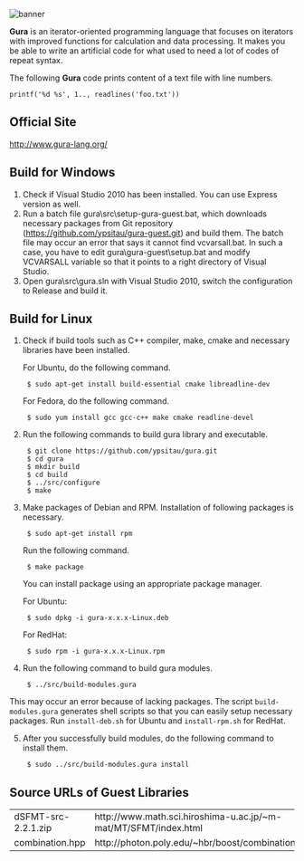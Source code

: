 ![banner](http://www.gura-lang.org/images/banner.png)

**Gura** is an iterator-oriented programming language that focuses on iterators
with improved functions for calculation and data processing.
It makes you be able to write an artificial code
for what used to need a lot of codes of repeat syntax.

The following **Gura** code prints content of a text file with line numbers.

    printf('%d %s', 1.., readlines('foo.txt'))

Official Site
-------------
http://www.gura-lang.org/

Build for Windows
-----------------
1. Check if Visual Studio 2010 has been installed. You can use Express version as well.
2. Run a batch file gura\src\setup-gura-guest.bat, which downloads necessary packages
   from Git repository (https://github.com/ypsitau/gura-guest.git) and build them.
   The batch file may occur an error that says it cannot find vcvarsall.bat.
   In such a case, you have to edit gura\gura-guest\setup.bat
   and modify VCVARSALL variable so that it points to a right directory of Visual Studio.
3. Open gura\src\gura.sln with Visual Studio 2010, switch the configuration to Release
   and build it.

Build for Linux
-----------------
1. Check if build tools such as C++ compiler, make, cmake and necessary libraries
   have been installed.

   For Ubuntu, do the following command.

        $ sudo apt-get install build-essential cmake libreadline-dev

   For Fedora, do the following command.

        $ sudo yum install gcc gcc-c++ make cmake readline-devel

2. Run the following commands to build gura library and executable.

        $ git clone https://github.com/ypsitau/gura.git
        $ cd gura
        $ mkdir build
        $ cd build
        $ ../src/configure
        $ make

3. Make packages of Debian and RPM. Installation of following packages is necessary.

        $ sudo apt-get install rpm

   Run the following command.

        $ make package

   You can install package using an appropriate package manager.

   For Ubuntu:

        $ sudo dpkg -i gura-x.x.x-Linux.deb

   For RedHat:

        $ sudo rpm -i gura-x.x.x-Linux.rpm

4. Run the following command to build gura modules.

        $ ../src/build-modules.gura

  This may occur an error because of lacking packages. The script `build-modules.gura`
  generates shell scripts so that you can easily setup necessary packages.
  Run `install-deb.sh` for Ubuntu and `install-rpm.sh` for RedHat.

5. After you successfully build modules, do the following command to install them.

        $ sudo ../src/build-modules.gura install

Source URLs of Guest Libraries
------------------------------

<table>
<tr><td>dSFMT-src-2.2.1.zip</td><td>http://www.math.sci.hiroshima-u.ac.jp/~m-mat/MT/SFMT/index.html</td></tr>
<tr><td>combination.hpp</td><td>http://photon.poly.edu/~hbr/boost/combinations.html</td></tr>
</table>
